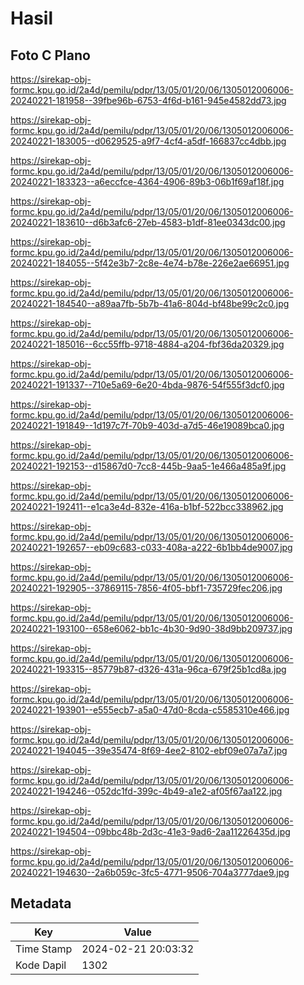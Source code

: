 # Hasil

## Foto C Plano

https://sirekap-obj-formc.kpu.go.id/2a4d/pemilu/pdpr/13/05/01/20/06/1305012006006-20240221-181958--39fbe96b-6753-4f6d-b161-945e4582dd73.jpg

https://sirekap-obj-formc.kpu.go.id/2a4d/pemilu/pdpr/13/05/01/20/06/1305012006006-20240221-183005--d0629525-a9f7-4cf4-a5df-166837cc4dbb.jpg

https://sirekap-obj-formc.kpu.go.id/2a4d/pemilu/pdpr/13/05/01/20/06/1305012006006-20240221-183323--a6eccfce-4364-4906-89b3-06b1f69af18f.jpg

https://sirekap-obj-formc.kpu.go.id/2a4d/pemilu/pdpr/13/05/01/20/06/1305012006006-20240221-183610--d6b3afc6-27eb-4583-b1df-81ee0343dc00.jpg

https://sirekap-obj-formc.kpu.go.id/2a4d/pemilu/pdpr/13/05/01/20/06/1305012006006-20240221-184055--5f42e3b7-2c8e-4e74-b78e-226e2ae66951.jpg

https://sirekap-obj-formc.kpu.go.id/2a4d/pemilu/pdpr/13/05/01/20/06/1305012006006-20240221-184540--a89aa7fb-5b7b-41a6-804d-bf48be99c2c0.jpg

https://sirekap-obj-formc.kpu.go.id/2a4d/pemilu/pdpr/13/05/01/20/06/1305012006006-20240221-185016--6cc55ffb-9718-4884-a204-fbf36da20329.jpg

https://sirekap-obj-formc.kpu.go.id/2a4d/pemilu/pdpr/13/05/01/20/06/1305012006006-20240221-191337--710e5a69-6e20-4bda-9876-54f555f3dcf0.jpg

https://sirekap-obj-formc.kpu.go.id/2a4d/pemilu/pdpr/13/05/01/20/06/1305012006006-20240221-191849--1d197c7f-70b9-403d-a7d5-46e19089bca0.jpg

https://sirekap-obj-formc.kpu.go.id/2a4d/pemilu/pdpr/13/05/01/20/06/1305012006006-20240221-192153--d15867d0-7cc8-445b-9aa5-1e466a485a9f.jpg

https://sirekap-obj-formc.kpu.go.id/2a4d/pemilu/pdpr/13/05/01/20/06/1305012006006-20240221-192411--e1ca3e4d-832e-416a-b1bf-522bcc338962.jpg

https://sirekap-obj-formc.kpu.go.id/2a4d/pemilu/pdpr/13/05/01/20/06/1305012006006-20240221-192657--eb09c683-c033-408a-a222-6b1bb4de9007.jpg

https://sirekap-obj-formc.kpu.go.id/2a4d/pemilu/pdpr/13/05/01/20/06/1305012006006-20240221-192905--37869115-7856-4f05-bbf1-735729fec206.jpg

https://sirekap-obj-formc.kpu.go.id/2a4d/pemilu/pdpr/13/05/01/20/06/1305012006006-20240221-193100--658e6062-bb1c-4b30-9d90-38d9bb209737.jpg

https://sirekap-obj-formc.kpu.go.id/2a4d/pemilu/pdpr/13/05/01/20/06/1305012006006-20240221-193315--85779b87-d326-431a-96ca-679f25b1cd8a.jpg

https://sirekap-obj-formc.kpu.go.id/2a4d/pemilu/pdpr/13/05/01/20/06/1305012006006-20240221-193901--e555ecb7-a5a0-47d0-8cda-c5585310e466.jpg

https://sirekap-obj-formc.kpu.go.id/2a4d/pemilu/pdpr/13/05/01/20/06/1305012006006-20240221-194045--39e35474-8f69-4ee2-8102-ebf09e07a7a7.jpg

https://sirekap-obj-formc.kpu.go.id/2a4d/pemilu/pdpr/13/05/01/20/06/1305012006006-20240221-194246--052dc1fd-399c-4b49-a1e2-af05f67aa122.jpg

https://sirekap-obj-formc.kpu.go.id/2a4d/pemilu/pdpr/13/05/01/20/06/1305012006006-20240221-194504--09bbc48b-2d3c-41e3-9ad6-2aa11226435d.jpg

https://sirekap-obj-formc.kpu.go.id/2a4d/pemilu/pdpr/13/05/01/20/06/1305012006006-20240221-194630--2a6b059c-3fc5-4771-9506-704a3777dae9.jpg


## Metadata

| Key        | Value               |
| ---------- | ------------------- |
| Time Stamp | 2024-02-21 20:03:32 |
| Kode Dapil | 1302                |



